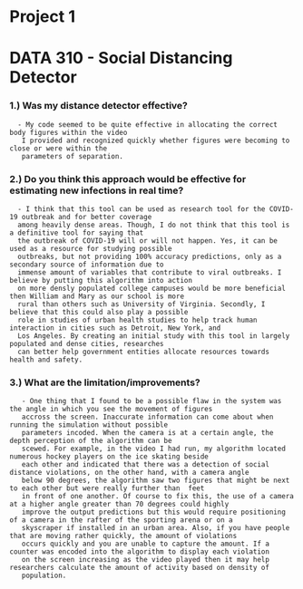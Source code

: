 # Project 1
# DATA 310 - Social Distancing Detector

### 1.) Was my distance detector effective?

      - My code seemed to be quite effective in allocating the correct body figures within the video
       I provided and recognized quickly whether figures were becoming to close or were within the 
       parameters of separation.
       
### 2.) Do you think this approach would be effective for estimating new infections in real time?

      - I think that this tool can be used as research tool for the COVID-19 outbreak and for better coverage
      among heavily dense areas. Though, I do not think that this tool is a definitive tool for saying that 
      the outbreak of COVID-19 will or will not happen. Yes, it can be used as a resource for studying possible 
      outbreaks, but not providing 100% accuracy predictions, only as a secondary source of information due to
      immense amount of variables that contribute to viral outbreaks. I believe by putting this algorithm into action
      on more densly populated college campuses would be more beneficial then William and Mary as our school is more 
      rural than others such as University of Virginia. Secondly, I believe that this could also play a possible
      role in studies of urban health studies to help track human interaction in cities such as Detroit, New York, and
      Los Angeles. By creating an initial study with this tool in largely populated and dense cities, researches
      can better help government entities allocate resources towards health and safety.
      
### 3.) What are the limitation/improvements?
       
       - One thing that I found to be a possible flaw in the system was the angle in which you see the movement of figures
       accross the screen. Inaccurate information can come about when running the simulation without possible 
       parameters incoded. When the camera is at a certain angle, the depth perception of the algorithm can be 
       scewed. For example, in the video I had run, my algorithm located numerous hockey players on the ice skating beside
       each other and indicated that there was a detection of social distance violations, on the other hand, with a camera angle
       below 90 degrees, the algorithm saw two figures that might be next to each other but were really further than  feet
       in front of one another. Of course to fix this, the use of a camera at a higher angle greater than 70 degrees could highly
       improve the output predictions but this would require positioning of a camera in the rafter of the sporting arena or on a 
       skyscraper if installed in an urban area. Also, if you have people that are moving rather quickly, the amount of violations 
       occurs quickly and you are unable to capture the amount. If a counter was encoded into the algorithm to display each violation
       on the screen increasing as the video played then it may help researchers calculate the amount of activity based on density of 
       population. 
 

